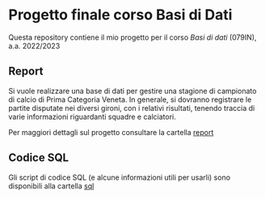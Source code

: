 # Progetto finale corso Basi di Dati
Questa repository contiene il mio progetto per il corso *Basi di dati* (079IN), a.a. 2022/2023

## Report
Si vuole realizzare una base di dati per gestire una stagione di campionato di calcio di Prima
Categoria Veneta. In generale, si dovranno registrare le partite disputate nei diversi gironi,
con i relativi risultati, tenendo traccia di varie informazioni riguardanti squadre e calciatori.

Per maggiori dettagli sul progetto consultare la cartella [report](report/)

## Codice SQL
Gli script di codice SQL (e alcune informazioni utili per usarli) sono disponibili alla cartella [sql](sql/)
